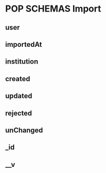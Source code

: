 # POP SCHEMAS Import

## user
## importedAt
## institution
## created
## updated
## rejected
## unChanged
## _id
## __v